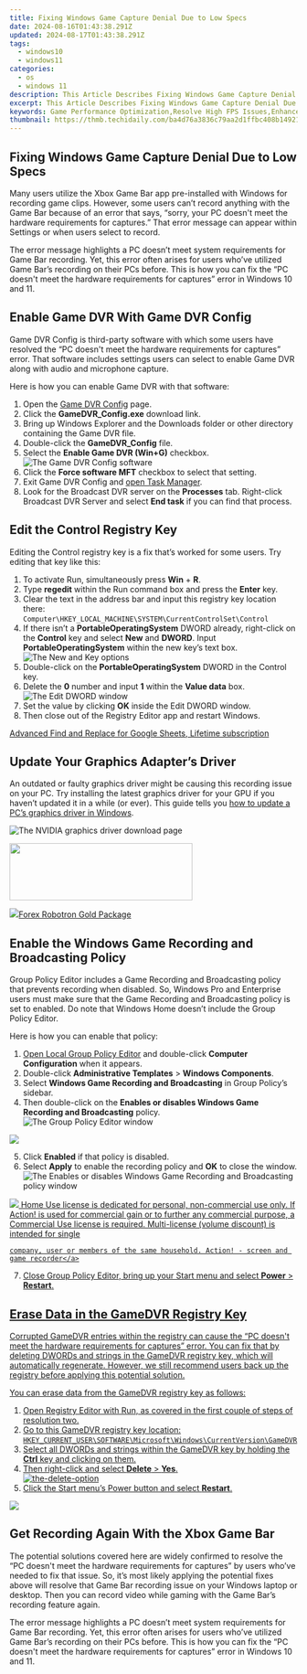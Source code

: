 ```yaml
---
title: Fixing Windows Game Capture Denial Due to Low Specs
date: 2024-08-16T01:43:38.291Z
updated: 2024-08-17T01:43:38.291Z
tags:
  - windows10
  - windows11
categories:
  - os
  - windows 11
description: This Article Describes Fixing Windows Game Capture Denial Due to Low Specs
excerpt: This Article Describes Fixing Windows Game Capture Denial Due to Low Specs
keywords: Game Performance Optimization,Resolve High FPS Issues,Enhance Gaming Speed,Tackle Latency Problems,Overcome Low Spec Limitations,Improve Windows Capture,Address Specs Restrictions
thumbnail: https://thmb.techidaily.com/ba4d76a3836c79aa2d1ffbc408b14921a58fa2b19ac7a8b8eb3ad2286e02cfeb.jpg
---
```


## Fixing Windows Game Capture Denial Due to Low Specs

 Many users utilize the Xbox Game Bar app pre-installed with Windows for recording game clips. However, some users can’t record anything with the Game Bar because of an error that says, “sorry, your PC doesn't meet the hardware requirements for captures.” That error message can appear within Settings or when users select to record.

 The error message highlights a PC doesn’t meet system requirements for Game Bar recording. Yet, this error often arises for users who’ve utilized Game Bar’s recording on their PCs before. This is how you can fix the “PC doesn't meet the hardware requirements for captures” error in Windows 10 and 11\.

## Enable Game DVR With Game DVR Config

 Game DVR Config is third-party software with which some users have resolved the “PC doesn't meet the hardware requirements for captures” error. That software includes settings users can select to enable Game DVR along with audio and microphone capture.

 Here is how you can enable Game DVR with that software:

1. Open the [Game DVR Config](https://github.com/FunkyFr3sh/GameDVR%5FConfig/releases) page.
2. Click the **GameDVR\_Config.exe** download link.
3. Bring up Windows Explorer and the Downloads folder or other directory containing the Game DVR file.
4. Double-click the **GameDVR\_Config** file.
5. Select the **Enable Game DVR (Win+G)** checkbox.  
![The Game DVR Config software](https://static1.makeuseofimages.com/wordpress/wp-content/uploads/2023/06/game-dvr-config.jpg)
6. Click the **Force software MFT** checkbox to select that setting.
7. Exit Game DVR Config and [open Task Manager](https://www.makeuseof.com/ways-to-open-task-manager-windows-10/).
8. Look for the Broadcast DVR server on the **Processes** tab. Right-click Broadcast DVR Server and select **End task** if you can find that process.

## Edit the Control Registry Key

 Editing the Control registry key is a fix that’s worked for some users. Try editing that key like this:

1. To activate Run, simultaneously press **Win** \+ **R**.
2. Type **regedit** within the Run command box and press the **Enter** key.
3. Clear the text in the address bar and input this registry key location there:  
`Computer\HKEY_LOCAL_MACHINE\SYSTEM\CurrentControlSet\Control`
4. If there isn’t a **PortableOperatingSystem** DWORD already, right-click on the **Control** key and select **New** and **DWORD**. Input **PortableOperatingSystem** within the new key’s text box.  
![The New and Key options](https://static1.makeuseofimages.com/wordpress/wp-content/uploads/2023/06/new-key-options.jpg)
5. Double-click on the **PortableOperatingSystem** DWORD in the Control key.
6. Delete the **0** number and input **1** within the **Value data** box.  
![The Edit DWORD window](https://static1.makeuseofimages.com/wordpress/wp-content/uploads/2023/06/edit-dword-window.jpg)
7. Set the value by clicking **OK** inside the Edit DWORD window.
8. Then close out of the Registry Editor app and restart Windows.

<!-- affiliate ads begin -->
<a href="https://secure.2checkout.com/order/checkout.php?PRODS=4729642&QTY=1&AFFILIATE=108875&CART=1">Advanced Find and Replace for Google Sheets, Lifetime subscription</a>
<!-- affiliate ads end -->
## Update Your Graphics Adapter’s Driver

 An outdated or faulty graphics driver might be causing this recording issue on your PC. Try installing the latest graphics driver for your GPU if you haven’t updated it in a while (or ever). This guide tells you [how to update a PC’s graphics driver in Windows](http://www.makeuseof.com/update-graphics-drivers-in-windows-10/).

![The NVIDIA graphics driver download page](https://static1.makeuseofimages.com/wordpress/wp-content/uploads/2023/06/nvidia-driver-download.jpg)
<!-- affiliate ads begin -->
<a href="https://proteahair.pxf.io/c/5597632/1983634/23621" target="_top" id="1983634"><img src="//a.impactradius-go.com/display-ad/23621-1983634" border="0" alt="" width="320" height="100"/></a><img height="0" width="0" src="https://imp.pxf.io/i/5597632/1983634/23621" style="position:absolute;visibility:hidden;" border="0" />
<!-- affiliate ads end -->

<!-- affiliate ads begin -->
<a href="https://secure.2checkout.com/order/checkout.php?PRODS=4727541&QTY=1&AFFILIATE=108875&CART=1"><img src="https://secure.avangate.com/images/merchant/5f4f7141b65a730b4efb0e0d51f63e94/products/copy_copy_forexrobotronbox.gif" border="0">Forex Robotron Gold Package</a>
<!-- affiliate ads end -->
## Enable the Windows Game Recording and Broadcasting Policy

 Group Policy Editor includes a Game Recording and Broadcasting policy that prevents recording when disabled. So, Windows Pro and Enterprise users must make sure that the Game Recording and Broadcasting policy is set to enabled. Do note that Windows Home doesn’t include the Group Policy Editor.

 Here is how you can enable that policy:

1. [Open Local Group Policy Editor](https://www.makeuseof.com/tag/open-local-group-policy-editor-windows/) and double-click **Computer Configuration** when it appears.
2. Double-click **Administrative Templates** \> **Windows Components**.
3. Select **Windows Game Recording and Broadcasting** in Group Policy’s sidebar.
4. Then double-click on the **Enables or disables Windows Game Recording and Broadcasting** policy.  
![The Group Policy Editor window](https://static1.makeuseofimages.com/wordpress/wp-content/uploads/2023/06/group-policy-editor.jpg)
<!-- affiliate ads begin -->
<a href="https://store.absolute.com/order/checkout.php?PRODS=4601998&QTY=1&AFFILIATE=108875&CART=1"><img src="https://secure.avangate.com/images/merchant/ef70e26a0b5da778eda3f48014d087cd/728x90_larger-shield.jpg" border="0"></a>
<!-- affiliate ads end -->
5. Click **Enabled** if that policy is disabled.
6. Select **Apply** to enable the recording policy and **OK** to close the window.  
![The Enables or disables Windows Game Recording and Broadcasting policy window](https://static1.makeuseofimages.com/wordpress/wp-content/uploads/2023/06/windows-game-and-recording-policy-window.jpg)
<!-- affiliate ads begin -->
<a href="https://checkout.mirillis.com/order/checkout.php?PRODS=4704640&QTY=1&AFFILIATE=108875&CART=1"> <img src="https://secure.avangate.com/images/merchant/547a5a56d43f6d40f9a6a2f76501d013/products/1_mirillis_action_boxshot_store_1x.jpg" border="0">
	Home Use license is dedicated for personal, non-commercial use only. 
	If Action! is used for commercial gain or to further any commercial purpose, 
	a Commercial Use license is required. Multi-license (volume discount) is intended for single 
 
	company, user or members of the same household. Action! - screen and game recorder</a>
<!-- affiliate ads end -->
7. Close Group Policy Editor, bring up your Start menu and select **Power** \> **Restart**.

## Erase Data in the GameDVR Registry Key

 Corrupted GameDVR entries within the registry can cause the “PC doesn't meet the hardware requirements for captures” error. You can fix that by deleting DWORDs and strings in the GameDVR registry key, which will automatically regenerate. However, we still recommend users back up the registry before applying this potential solution.

 You can erase data from the GameDVR registry key as follows:

1. Open Registry Editor with Run, as covered in the first couple of steps of resolution two.
2. Go to this GameDVR registry key location:  
`HKEY_CURRENT_USER\SOFTWARE\Microsoft\Windows\CurrentVersion\GameDVR`
3. Select all DWORDs and strings within the GameDVR key by holding the **Ctrl** key and clicking on them.
4. Then right-click and select **Delete** \> **Yes**.  
![the-delete-option](https://static1.makeuseofimages.com/wordpress/wp-content/uploads/2023/06/the-delete-option.jpg)
5. Click the Start menu’s Power button and select **Restart**.

<!-- affiliate ads begin -->
<a href="https://store.advancedwebranking.com/order/checkout.php?PRODS=4715051&QTY=1&AFFILIATE=108875&CART=1"><img src="https://secure.avangate.com/images/merchant/14edc6ebfdae2e23bbed83d67f50e983/products/33_awr%20logo.png" border="0"></a>
<!-- affiliate ads end -->
## Get Recording Again With the Xbox Game Bar

 The potential solutions covered here are widely confirmed to resolve the “PC doesn't meet the hardware requirements for captures” by users who’ve needed to fix that issue. So, it’s most likely applying the potential fixes above will resolve that Game Bar recording issue on your Windows laptop or desktop. Then you can record video while gaming with the Game Bar’s recording feature again.

 The error message highlights a PC doesn’t meet system requirements for Game Bar recording. Yet, this error often arises for users who’ve utilized Game Bar’s recording on their PCs before. This is how you can fix the “PC doesn't meet the hardware requirements for captures” error in Windows 10 and 11\.



<ins class="adsbygoogle"
      style="display:block"
      data-ad-client="ca-pub-7571918770474297"
      data-ad-slot="8358498916"
      data-ad-format="auto"
      data-full-width-responsive="true"></ins>



